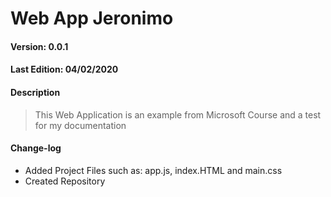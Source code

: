 Web App Jeronimo
=====

#### Version: 0.0.1

#### Last Edition: 04/02/2020

#### Description
>This Web Application is an example from Microsoft Course and a test for my documentation

#### Change-log
+ Added Project Files such as: app.js, index.HTML and main.css
+ Created Repository

